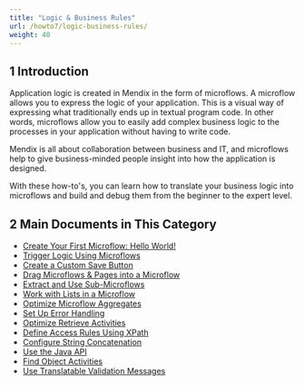 ```yaml
---
title: "Logic & Business Rules"
url: /howto7/logic-business-rules/
weight: 40
---
```


## 1 Introduction 

Application logic is created in Mendix in the form of microflows. A microflow allows you to express the logic of your application. This is a visual way of expressing what traditionally ends up in textual program code. In other words, microflows allow you to easily add complex business logic to the processes in your application without having to write code.

Mendix is all about collaboration between business and IT, and microflows help to give business-minded people insight into how the application is designed.

With these how-to's, you can learn how to translate your business logic into microflows and build and debug them from the beginner to the expert level.

## 2 Main Documents in This Category

* [Create Your First Microflow: Hello World!](/howto7/logic-business-rules/create-your-first-microflow-hello-world/)
* [Trigger Logic Using Microflows](/howto7/logic-business-rules/triggering-logic-using-microflows/)
* [Create a Custom Save Button](/howto7/logic-business-rules/create-a-custom-save-button/)
* [Drag Microflows & Pages into a Microflow](/howto7/logic-business-rules/drag-microflows-and-pages-into-a-microflow/)
* [Extract and Use Sub-Microflows](/howto7/logic-business-rules/extract-and-use-sub-microflows/)
* [Work with Lists in a Microflow](/howto7/logic-business-rules/working-with-lists-in-a-microflow/)
* [Optimize Microflow Aggregates](/howto7/logic-business-rules/optimizing-microflow-aggregates/)
* [Set Up Error Handling](/howto7/logic-business-rules/set-up-error-handling/)
* [Optimize Retrieve Activities](/howto7/logic-business-rules/optimizing-retrieve-activities/)
* [Define Access Rules Using XPath](/howto7/logic-business-rules/define-access-rules-using-xpath/)
* [Configure String Concatenation](/howto7/logic-business-rules/string-concatenation/)
* [Use the Java API](/howto7/logic-business-rules/java-api-tutorial/)
* [Find Object Activities](/howto7/logic-business-rules/finding-object-activities/)
* [Use Translatable Validation Messages](/howto7/logic-business-rules/translatable-validation-messages/)
